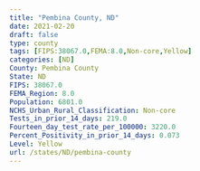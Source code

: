 ```yaml
---
title: "Pembina County, ND"
date: 2021-02-20
draft: false
type: county
tags: [FIPS:38067.0,FEMA:8.0,Non-core,Yellow]
categories: [ND]
County: Pembina County
State: ND
FIPS: 38067.0
FEMA_Region: 8.0
Population: 6801.0
NCHS_Urban_Rural_Classification: Non-core
Tests_in_prior_14_days: 219.0
Fourteen_day_test_rate_per_100000: 3220.0
Percent_Positivity_in_prior_14_days: 0.073
Level: Yellow
url: /states/ND/pembina-county
---
```




